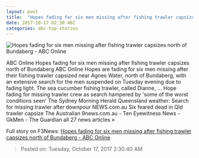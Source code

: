 ```yaml
---
layout: post
title:  "Hopes fading for six men missing after fishing trawler capsizes north of Bundaberg - ABC Online"
date: 2017-10-17 02:30:40Z
categories: abc-top-stories
---
```


![Hopes fading for six men missing after fishing trawler capsizes north of Bundaberg - ABC Online](http://www.abc.net.au/news/linkableblob/8413676/data/abc-news-og-data.jpg)

ABC Online Hopes fading for six men missing after fishing trawler capsizes north of Bundaberg ABC Online Hopes are fading for six men missing after their fishing trawler capsized near Agnes Water, north of Bundaberg, with an extensive search for the men suspended on Tuesday evening due to fading light. The sea cucumber fishing trawler, called Dianne, ... Hope fading for missing trawler crew as search hampered by 'some of the worst conditions seen' The Sydney Morning Herald Queensland weather: Search for missing trawler after downpour NEWS.com.au Six feared dead in Qld trawler capsize The Australian 9news.com.au - Ten Eyewitness News - GkMen - The Guardian all 27 news articles »


Full story on F3News: [Hopes fading for six men missing after fishing trawler capsizes north of Bundaberg - ABC Online](http://www.f3nws.com/n/dSEsDH)

> Posted on: Tuesday, October 17, 2017 2:30:40 AM
